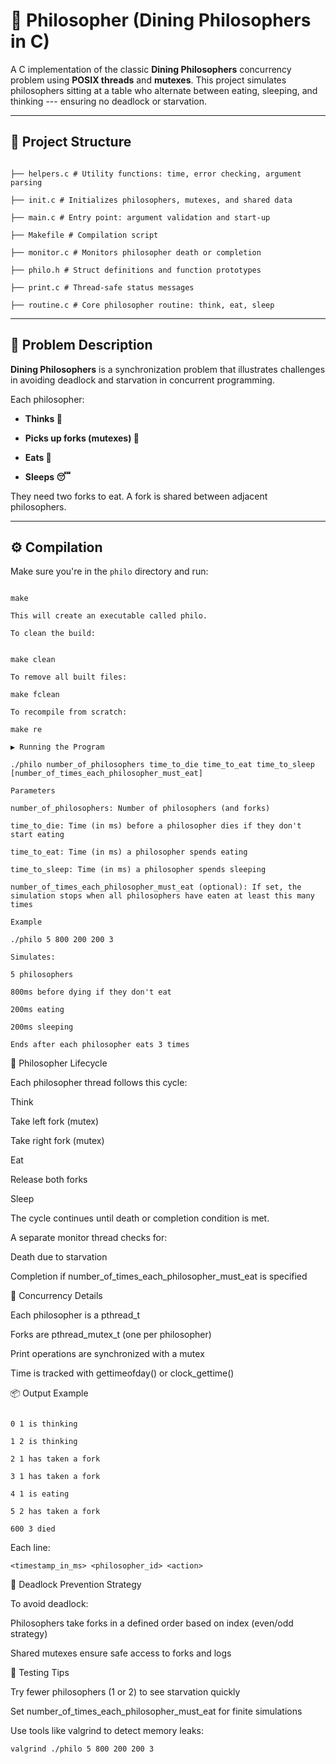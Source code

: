# 🧠 Philosopher (Dining Philosophers in C)

A C implementation of the classic **Dining Philosophers** concurrency problem using **POSIX threads** and **mutexes**. This project simulates philosophers sitting at a table who alternate between eating, sleeping, and thinking --- ensuring no deadlock or starvation.

---

## 📁 Project Structure

```

├── helpers.c # Utility functions: time, error checking, argument parsing

├── init.c # Initializes philosophers, mutexes, and shared data

├── main.c # Entry point: argument validation and start-up

├── Makefile # Compilation script

├── monitor.c # Monitors philosopher death or completion

├── philo.h # Struct definitions and function prototypes

├── print.c # Thread-safe status messages

├── routine.c # Core philosopher routine: think, eat, sleep

```

---

## 📌 Problem Description

**Dining Philosophers** is a synchronization problem that illustrates challenges in avoiding deadlock and starvation in concurrent programming.

Each philosopher:

- **Thinks 🤔**

- **Picks up forks (mutexes) 🍴**

- **Eats 🍝**

- **Sleeps 😴**

They need two forks to eat. A fork is shared between adjacent philosophers.

---

## ⚙️ Compilation

Make sure you're in the `philo` directory and run:

```

make

This will create an executable called philo.

To clean the build:


make clean

To remove all built files:

make fclean

To recompile from scratch:

make re

▶️ Running the Program

./philo number_of_philosophers time_to_die time_to_eat time_to_sleep [number_of_times_each_philosopher_must_eat]

Parameters

number_of_philosophers: Number of philosophers (and forks)

time_to_die: Time (in ms) before a philosopher dies if they don't start eating

time_to_eat: Time (in ms) a philosopher spends eating

time_to_sleep: Time (in ms) a philosopher spends sleeping

number_of_times_each_philosopher_must_eat (optional): If set, the simulation stops when all philosophers have eaten at least this many times

Example

./philo 5 800 200 200 3

Simulates:

5 philosophers

800ms before dying if they don't eat

200ms eating

200ms sleeping

Ends after each philosopher eats 3 times
```
🧠 Philosopher Lifecycle

Each philosopher thread follows this cycle:

Think

Take left fork (mutex)

Take right fork (mutex)

Eat

Release both forks

Sleep

The cycle continues until death or completion condition is met.

A separate monitor thread checks for:

Death due to starvation

Completion if number_of_times_each_philosopher_must_eat is specified

🧵 Concurrency Details

Each philosopher is a pthread_t

Forks are pthread_mutex_t (one per philosopher)

Print operations are synchronized with a mutex

Time is tracked with gettimeofday() or clock_gettime()

📦 Output Example

```

0 1 is thinking

1 2 is thinking

2 1 has taken a fork

3 1 has taken a fork

4 1 is eating

5 2 has taken a fork

600 3 died
```
Each line:
```
<timestamp_in_ms> <philosopher_id> <action>
```
🚫 Deadlock Prevention Strategy

To avoid deadlock:

Philosophers take forks in a defined order based on index (even/odd strategy)

Shared mutexes ensure safe access to forks and logs

🧪 Testing Tips

Try fewer philosophers (1 or 2) to see starvation quickly

Set number_of_times_each_philosopher_must_eat for finite simulations

Use tools like valgrind to detect memory leaks:
```
valgrind ./philo 5 800 200 200 3
```
